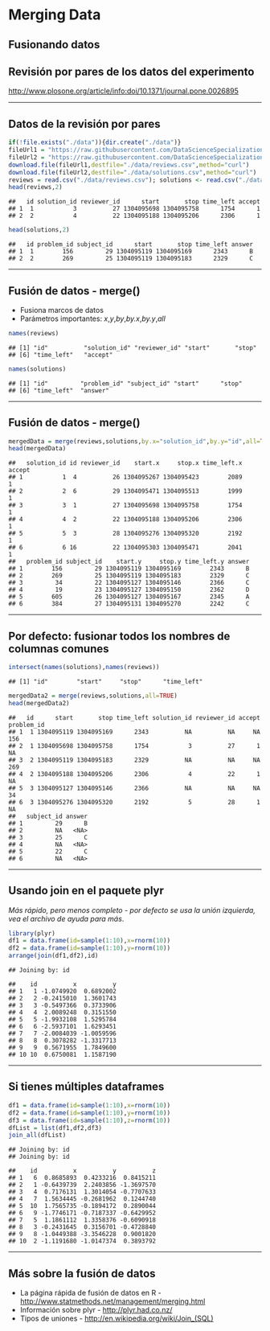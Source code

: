 Merging Data
================

## Fusionando datos

## Revisión por pares de los datos del experimento

<http://www.plosone.org/article/info:doi/10.1371/journal.pone.0026895>

------------------------------------------------------------------------

## Datos de la revisión por pares

``` r
if(!file.exists("./data")){dir.create("./data")}
fileUrl1 = "https://raw.githubusercontent.com/DataScienceSpecialization/courses/master/03_GettingData/03_05_mergingData/data/reviews.csv"
fileUrl2 = "https://raw.githubusercontent.com/DataScienceSpecialization/courses/master/03_GettingData/03_05_mergingData/data/solutions.csv"
download.file(fileUrl1,destfile="./data/reviews.csv",method="curl")
download.file(fileUrl2,destfile="./data/solutions.csv",method="curl")
reviews = read.csv("./data/reviews.csv"); solutions <- read.csv("./data/solutions.csv")
head(reviews,2)
```

    ##   id solution_id reviewer_id      start       stop time_left accept
    ## 1  1           3          27 1304095698 1304095758      1754      1
    ## 2  2           4          22 1304095188 1304095206      2306      1

``` r
head(solutions,2)
```

    ##   id problem_id subject_id      start       stop time_left answer
    ## 1  1        156         29 1304095119 1304095169      2343      B
    ## 2  2        269         25 1304095119 1304095183      2329      C

------------------------------------------------------------------------

## Fusión de datos - merge()

-   Fusiona marcos de datos
-   Parámetros importantes: *x*,*y*,*by*,*by.x*,*by.y*,*all*

``` r
names(reviews)
```

    ## [1] "id"          "solution_id" "reviewer_id" "start"       "stop"       
    ## [6] "time_left"   "accept"

``` r
names(solutions)
```

    ## [1] "id"         "problem_id" "subject_id" "start"      "stop"      
    ## [6] "time_left"  "answer"

------------------------------------------------------------------------

## Fusión de datos - merge()

``` r
mergedData = merge(reviews,solutions,by.x="solution_id",by.y="id",all=TRUE)
head(mergedData)
```

    ##   solution_id id reviewer_id    start.x     stop.x time_left.x accept
    ## 1           1  4          26 1304095267 1304095423        2089      1
    ## 2           2  6          29 1304095471 1304095513        1999      1
    ## 3           3  1          27 1304095698 1304095758        1754      1
    ## 4           4  2          22 1304095188 1304095206        2306      1
    ## 5           5  3          28 1304095276 1304095320        2192      1
    ## 6           6 16          22 1304095303 1304095471        2041      1
    ##   problem_id subject_id    start.y     stop.y time_left.y answer
    ## 1        156         29 1304095119 1304095169        2343      B
    ## 2        269         25 1304095119 1304095183        2329      C
    ## 3         34         22 1304095127 1304095146        2366      C
    ## 4         19         23 1304095127 1304095150        2362      D
    ## 5        605         26 1304095127 1304095167        2345      A
    ## 6        384         27 1304095131 1304095270        2242      C

------------------------------------------------------------------------

## Por defecto: fusionar todos los nombres de columnas comunes

``` r
intersect(names(solutions),names(reviews))
```

    ## [1] "id"        "start"     "stop"      "time_left"

``` r
mergedData2 = merge(reviews,solutions,all=TRUE)
head(mergedData2)
```

    ##   id      start       stop time_left solution_id reviewer_id accept problem_id
    ## 1  1 1304095119 1304095169      2343          NA          NA     NA        156
    ## 2  1 1304095698 1304095758      1754           3          27      1         NA
    ## 3  2 1304095119 1304095183      2329          NA          NA     NA        269
    ## 4  2 1304095188 1304095206      2306           4          22      1         NA
    ## 5  3 1304095127 1304095146      2366          NA          NA     NA         34
    ## 6  3 1304095276 1304095320      2192           5          28      1         NA
    ##   subject_id answer
    ## 1         29      B
    ## 2         NA   <NA>
    ## 3         25      C
    ## 4         NA   <NA>
    ## 5         22      C
    ## 6         NA   <NA>

------------------------------------------------------------------------

## Usando join en el paquete plyr

*Más rápido, pero menos completo - por defecto se usa la unión
izquierda, vea el archivo de ayuda para más*.

``` r
library(plyr)
df1 = data.frame(id=sample(1:10),x=rnorm(10))
df2 = data.frame(id=sample(1:10),y=rnorm(10))
arrange(join(df1,df2),id)
```

    ## Joining by: id

    ##    id          x          y
    ## 1   1 -1.0749920  0.6892002
    ## 2   2 -0.2415010  1.3601743
    ## 3   3 -0.5497366  0.3733906
    ## 4   4  2.0089248  0.3151550
    ## 5   5 -1.9932108  1.5295784
    ## 6   6 -2.5937101  1.6293451
    ## 7   7 -2.0084039 -1.0059596
    ## 8   8  0.3078282 -1.3317713
    ## 9   9  0.5671955  1.7849600
    ## 10 10  0.6750081  1.1587190

------------------------------------------------------------------------

## Si tienes múltiples dataframes

``` r
df1 = data.frame(id=sample(1:10),x=rnorm(10))
df2 = data.frame(id=sample(1:10),y=rnorm(10))
df3 = data.frame(id=sample(1:10),z=rnorm(10))
dfList = list(df1,df2,df3)
join_all(dfList)
```

    ## Joining by: id
    ## Joining by: id

    ##    id          x          y          z
    ## 1   6  0.8685893  0.4233216  0.8415211
    ## 2   1 -0.6439739  2.2403856 -1.3697570
    ## 3   4  0.7176131  1.3014054 -0.7707633
    ## 4   7  1.5634445 -0.2681962  0.1244740
    ## 5  10  1.7565735 -0.1894172  0.2890044
    ## 6   9 -1.7746171 -0.7187337 -0.6429952
    ## 7   5  1.1861112  1.3358376 -0.6090918
    ## 8   3 -0.2431645  0.3156701 -0.4728840
    ## 9   8 -1.0449388 -3.3546228  0.9001820
    ## 10  2 -1.1191680 -1.0147374  0.3893792

------------------------------------------------------------------------

## Más sobre la fusión de datos

-   La página rápida de fusión de datos en R -
    <http://www.statmethods.net/management/merging.html>
-   Información sobre plyr - <http://plyr.had.co.nz/>
-   Tipos de uniones - <http://en.wikipedia.org/wiki/Join_(SQL)>
